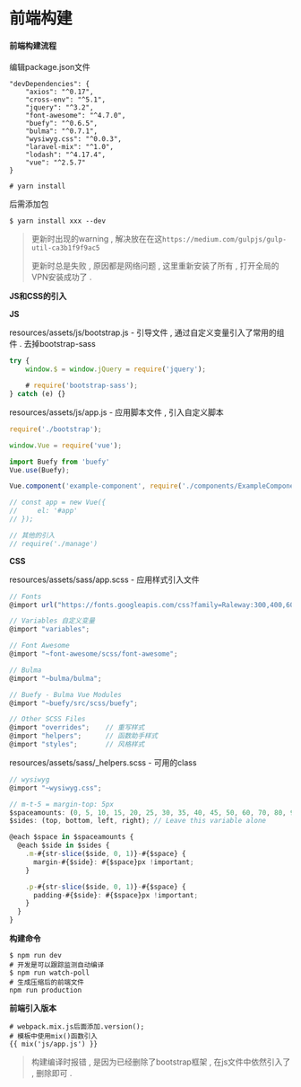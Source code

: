 # 前端构建

#### 前端构建流程

编辑package.json文件

```
"devDependencies": {
    "axios": "^0.17",
    "cross-env": "^5.1",
    "jquery": "^3.2",
    "font-awesome": "^4.7.0",
    "buefy": "^0.6.5",
    "bulma": "^0.7.1",
    "wysiwyg.css": "^0.0.3",
    "laravel-mix": "^1.0",
    "lodash": "^4.17.4",
    "vue": "^2.5.7"
}

# yarn install
```

后需添加包

```
$ yarn install xxx --dev
```

> 更新时出现的warning , 解决放在在这`https://medium.com/gulpjs/gulp-util-ca3b1f9f9ac5`
>
> 更新时总是失败 , 原因都是网络问题 , 这里重新安装了所有 , 打开全局的VPN安装成功了 .

**JS和CSS的引入**

**JS**

resources/assets/js/bootstrap.js - 引导文件 , 通过自定义变量引入了常用的组件 . 去掉bootstrap-sass

```js
try {
    window.$ = window.jQuery = require('jquery');

    # require('bootstrap-sass');
} catch (e) {}
```

resources/assets/js/app.js - 应用脚本文件 , 引入自定义脚本

```js
require('./bootstrap');

window.Vue = require('vue');

import Buefy from 'buefy'
Vue.use(Buefy);

Vue.component('example-component', require('./components/ExampleComponent.vue'));

// const app = new Vue({
//     el: '#app'
// });

// 其他的引入
// require('./manage')
```

**CSS**

resources/assets/sass/app.scss - 应用样式引入文件

```js
// Fonts
@import url("https://fonts.googleapis.com/css?family=Raleway:300,400,600");

// Variables 自定义变量
@import "variables";

// Font Awesome
@import "~font-awesome/scss/font-awesome";

// Bulma
@import "~bulma/bulma";

// Buefy - Bulma Vue Modules
@import "~buefy/src/scss/buefy";

// Other SCSS Files
@import "overrides";    // 重写样式
@import "helpers";      // 函数助手样式
@import "styles";       // 风格样式
```

resources/assets/sass/\_helpers.scss - 可用的class

```js
// wysiwyg
@import "~wysiwyg.css";

// m-t-5 = margin-top: 5px
$spaceamounts: (0, 5, 10, 15, 20, 25, 30, 35, 40, 45, 50, 60, 70, 80, 90, 100); // Adjust this to include the pixel amounts you need.
$sides: (top, bottom, left, right); // Leave this variable alone

@each $space in $spaceamounts {
  @each $side in $sides {
    .m-#{str-slice($side, 0, 1)}-#{$space} {
      margin-#{$side}: #{$space}px !important;
    }

    .p-#{str-slice($side, 0, 1)}-#{$space} {
      padding-#{$side}: #{$space}px !important;
    }
  }
}
```

**构建命令**

```
$ npm run dev
# 开发是可以跟踪监测自动编译
$ npm run watch-poll
# 生成压缩后的前端文件
npm run production
```

**前端引入版本**

```
# webpack.mix.js后面添加.version();
# 模板中使用mix()函数引入
{{ mix('js/app.js') }}
```

> 构建编译时报错 , 是因为已经删除了bootstrap框架 , 在js文件中依然引入了 , 删除即可 .



